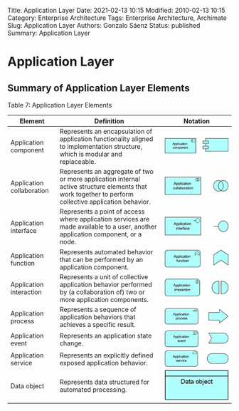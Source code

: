 Title: Application Layer
Date: 2021-02-13 10:15
Modified: 2010-02-13 10:15
Category: Enterprise Architecture
Tags: Enterprise Architecture, Archimate
Slug: Application Layer
Authors: Gonzalo Sáenz
Status: published
Summary: Application Layer

# Application Layer

## Summary of Application Layer Elements


Table 7: Application Layer Elements

| Element                   | Definition                                                   | Notation                    |
| ------------------------- | ------------------------------------------------------------ | --------------------------- |
| Application component     | Represents an encapsulation of  application functionality aligned to implementation structure, which is  modular and replaceable. | ![img](images/image182.png) |
| Application collaboration | Represents an aggregate of two or more  application internal active structure elements that work together to perform  collective application behavior. | ![img](images/image183.png) |
| Application interface     | Represents a point of access where  application services are made available to a user, another application  component, or a node. | ![img](images/image184.png) |
| Application function      | Represents automated behavior that can be  performed by an application component. | ![img](images/image185.png) |
| Application interaction   | Represents a unit of collective  application behavior performed by (a collaboration of) two or more  application components. | ![img](images/image186.png) |
| Application process       | Represents a sequence of application  behaviors that achieves a specific result. | ![img](images/image187.png) |
| Application event         | Represents an application state change.                      | ![img](images/image188.png) |
| Application service       | Represents an explicitly defined exposed  application behavior. | ![img](images/image189.png) |
| Data object               | Represents data structured for automated  processing.        | ![img](images/image190.png) |
